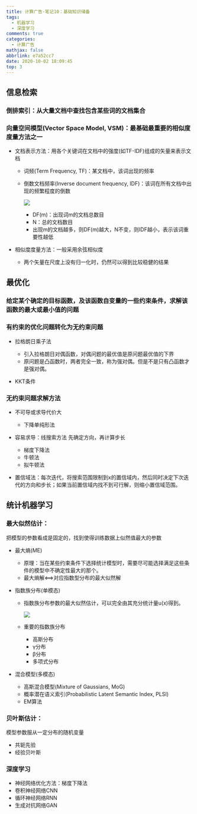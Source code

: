 ```yaml
---
title: 计算广告-笔记10：基础知识储备
tags:
  - 机器学习
  - 深度学习
comments: true
categories:
  - 计算广告
mathjax: false
abbrlink: e7a52cc7
date: 2020-10-02 18:09:45
top: 3
---
```


## 信息检索

### 倒排索引：从大量文档中查找包含某些词的文档集合

### 向量空间模型(Vector Space Model, VSM)：最基础最重要的相似度度量方法之一

- 文档表示方法：用各个关键词在文档中的强度(如TF-IDF)组成的矢量来表示文档

  - 词频(Term Frequency, TF)：某文档中，该词出现的频率

  - 倒数文档频率(Inverse document frequency, IDF)：该词在所有文档中出现的频繁程度的倒数

  	![](https://cdn.jsdelivr.net/gh/notlate-cn/imgs/blogs/image-20210203215100115.png)
  	
  	- DF(m)：出现词m的文档总数目
  	- N：总的文档数目
  	- 出现m的文档越多，则DF(m)越大，N不变，则IDF越小，表示该词重要性越低

- 相似度度量方法：一般采用余弦相似度

	- 两个矢量在尺度上没有归一化时，仍然可以得到比较稳健的结果

## 最优化

### 给定某个确定的目标函数，及该函数自变量的一些约束条件，求解该函数的最大或最小值的问题

### 有约束的优化问题转化为无约束问题

- 拉格朗日乘子法

	- 引入拉格朗日对偶函数，对偶问题的最优值是原问题最优值的下界
	- 原问题是凸函数时，两者完全一致，称为强对偶。但是不是只有凸函数才是强对偶。

- KKT条件

### 无约束问题求解方法

- 不可导或求导代价大

	- 下降单纯形法

- 容易求导：线搜索方法
先确定方向，再计算步长

	- 梯度下降法
	- 牛顿法
	- 拟牛顿法

- 置信域法：每次迭代，将搜索范围限制到x的置信域内，然后同时决定下次迭代的方向和步长；如果当前置信域内找不到可行解，则缩小置信域范围。

## 统计机器学习

### 最大似然估计：
把模型的参数看成是固定的，找到使得训练数据上似然值最大的参数

- 最大熵(ME)

	- 原理：当在某些约束条件下选择统计模型时，需要尽可能选择满足这些条件的模型中不确定性最大的那个。
	- 最大熵解<==>对应指数型分布的最大似然解

- 指数族分布(单模态)

  - 指数族分布参数的最大似然估计，可以完全由其充分统计量u(x)得到。

    ![](https://cdn.jsdelivr.net/gh/notlate-cn/imgs/blogs/image-20210203215123965.png)

  - 重要的指数族分布

  	- 高斯分布
  	- γ分布
  	- β分布
  	- 多项式分布

- 混合模型(多模态)

	- 高斯混合模型(Mixture of Gaussians, MoG)
	- 概率潜在语义索引(Probabilistic Latent Semantic Index, PLSI)
	- EM算法

### 贝叶斯估计：
模型参数服从一定分布的随机变量

- 共轭先验
- 经验贝叶斯

### 深度学习

- 神经网络优化方法：梯度下降法
- 卷积神经网络CNN
- 循环神经网络RNN
- 生成对抗网络GAN

